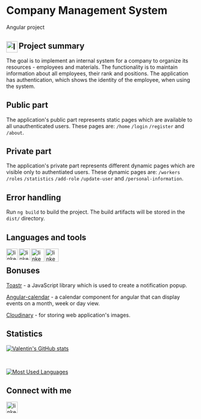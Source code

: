 # Company Management System

Angular project

## Project summary <img align="left" alt="linkedin" width="30px" src="https://i.pinimg.com/originals/1b/37/a3/1b37a31607ae30bf0fd3cf73f6009447.png" />

The goal is to implement an internal system for a company to organize
its resources - employees and materials. The functionality is to maintain
information about all employees, their rank and positions. The application has authentication, which shows the identity of the employee,
when using the system.

## Public part

The application's public part represents static pages which are available to all unauthenticated users.
These pages are: `/home` `/login` `/register` and `/about`.

## Private part

The application's private part represents different dynamic pages which are visible only to authentiated users.
These dynamic pages are: `/workers` `/roles` `/statistics` `/add-role` `/update-user` and `/personal-information`.

## Error handling

Run `ng build` to build the project. The build artifacts will be stored in the `dist/` directory.

## Languages and tools

[<img align="left" alt="linkedin" width="30px" src="https://angular.io/assets/images/logos/angularjs/AngularJS-Shield.svg" />][angular]
[<img align="left" alt="linkedin" width="30px" src="https://e7.pngegg.com/pngimages/410/100/png-clipart-web-development-html-responsive-web-design-logo-javascript-html-angle-web-design.png" />][html]
[<img align="left" alt="linkedin" width="35px" src="https://e7.pngegg.com/pngimages/893/87/png-clipart-web-development-html-cascading-style-sheets-css3-bootstrap-minimalist-resume-blue-angle.png" />][css]
[<img align="left" alt="linkedin" width="35px" src="https://w7.pngwing.com/pngs/359/1024/png-transparent-firebase-cloud-messaging-computer-icons-google-cloud-messaging-android-angle-triangle-computer-programming-thumbnail.png" />][firebase]

<br/>

## Bonuses

[Toastr] - a JavaScript library which is used to create a notification popup.

[Angular-calendar] - a calendar component for angular that can display events on a month, week or day view.

[Cloudinary] - for storing web application's images.

## Statistics

[![Valentin's GitHub stats](https://github-readme-stats.vercel.app/api?username=vasilev02)](https://github.com/vasilev02/github-readme-stats)

<br/>

[![Most Used Languages](https://github-readme-stats.vercel.app/api/top-langs/?username=vasilev02)](https://github.com/vasilev02/Company-Management-System)



## Connect with me

[<img align="left" alt="linkedin" width="30px" src="https://cdn.icon-icons.com/icons2/2429/PNG/512/linkedin_logo_icon_147268.png" />][linkedin]

[toastr]: https://www.npmjs.com/package/ngx-toastr
[angular-calendar]: https://angular-calendar.com
[cloudinary]: https://cloudinary.com
[linkedin]: https://www.linkedin.com/in/valentin-vasilev-849a8b1a6/
[angular]: https://angular.io/
[html]: https://html.spec.whatwg.org/
[css]: https://developer.mozilla.org/en-US/docs/Web/CSS/Reference
[firebase]: https://firebase.google.com/
